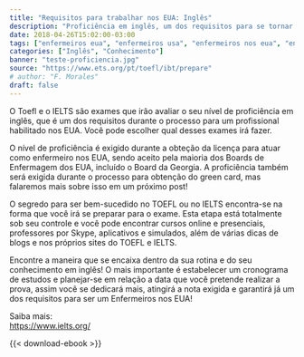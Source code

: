 ```yaml
---
title: "Requisitos para trabalhar nos EUA: Inglês"
description: "Proficiência em inglês, um dos requisitos para se tornar enfermeiros nos EUA."
date: 2018-04-26T15:02:00-03:00
tags: ["enfermeiros eua", "enfermeiros usa", "enfermeiros nos eua", "enfermagem sem fronteiras", "nurse usa", "international nurses", "foreign nurses", "home care", "nclex", "cgfns", "TOEFL", "TOEFL preparation", "toefl test", "IELTS", "IELTS preparation", "IELTS test"]
categories: ["Inglês", "Conhecimento"]
banner: "teste-proficiencia.jpg"
source: "https://www.ets.org/pt/toefl/ibt/prepare"
# author: "F. Morales"
draft: false
---
```


O Toefl e o IELTS são exames que irão avaliar o seu nível de proficiência em inglês, que é um dos requisitos durante o processo para um profissional habilitado nos EUA. Você pode escolher qual desses exames irá fazer.

O nível de proficiência é exigido durante a obteção da licença para atuar como enfermeiro nos EUA, sendo aceito pela maioria dos Boards de Enfermagem dos EUA, incluído o Board da Georgia. A proficiência também será exigida durante o processo para obtenção do green card, mas falaremos mais sobre isso em um próximo post!

O segredo para ser bem-sucedido no TOEFL ou no IELTS encontra-se na forma que você irá se preparar para o exame. Esta etapa está totalmente sob seu controle e você pode encontrar cursos online e presenciais, professores por Skype, aplicativos e simulados, além de várias dicas de blogs e nos próprios sites do TOEFL e IELTS.

Encontre a maneira que se encaixa dentro da sua rotina e do seu conhecimento em inglês! O mais importante é estabelecer um cronograma de estudos e planejar-se em relação a data que você pretende realizar a prova, assim você se dedicará mais, atingirá a nota exigida e garantirá já um dos requisitos para ser um Enfermeiros nos EUA!

Saiba mais:  
<https://www.ielts.org/>

{{< download-ebook >}}
